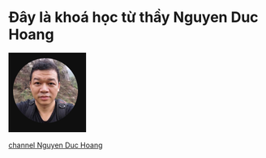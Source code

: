 # Đây là khoá học từ thầy Nguyen Duc Hoang

![Nguyen Duc Hoang](nguyenduchoang.png)

[channel Nguyen Duc Hoang](https://bom.so/WoGmDK)

